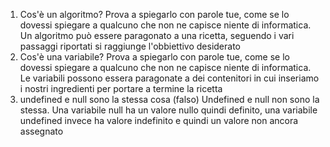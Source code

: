 1. Cos'è un algoritmo? Prova a spiegarlo con parole tue, come se lo dovessi spiegare a qualcuno che non ne capisce niente di informatica.
Un algoritmo può essere paragonato a una ricetta, seguendo i vari passaggi riportati si raggiunge l'obbiettivo desiderato
2. Cos'è una variabile? Prova a spiegarlo con parole tue, come se lo dovessi spiegare a qualcuno che non ne capisce niente di informatica.
Le variabili possono essera paragonate a dei contenitori in cui inseriamo i nostri ingredienti per portare a termine la ricetta
3. undefined e null sono la stessa cosa (falso)
Undefined e null non sono la stessa. Una variabile null ha un valore nullo quindi definito, una variabile undefined invece ha valore indefinito e quindi un valore non ancora assegnato

